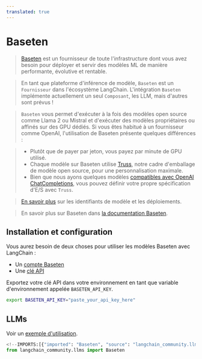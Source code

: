 ```yaml
---
translated: true
---
```


# Baseten

>[Baseten](https://baseten.co) est un fournisseur de toute l'infrastructure dont vous avez besoin pour déployer et servir
> des modèles ML de manière performante, évolutive et rentable.

>En tant que plateforme d'inférence de modèle, `Baseten` est un `Fournisseur` dans l'écosystème LangChain.
L'intégration `Baseten` implémente actuellement un seul `Composant`, les LLM, mais d'autres sont prévus !

>`Baseten` vous permet d'exécuter à la fois des modèles open source comme Llama 2 ou Mistral et d'exécuter des modèles propriétaires ou
affinés sur des GPU dédiés. Si vous êtes habitué à un fournisseur comme OpenAI, l'utilisation de Baseten présente quelques différences :

>* Plutôt que de payer par jeton, vous payez par minute de GPU utilisé.
>* Chaque modèle sur Baseten utilise [Truss](https://truss.baseten.co/welcome), notre cadre d'emballage de modèle open source, pour une personnalisation maximale.
>* Bien que nous ayons quelques modèles [compatibles avec OpenAI ChatCompletions](https://docs.baseten.co/api-reference/openai), vous pouvez définir votre propre spécification d'E/S avec `Truss`.

>[En savoir plus](https://docs.baseten.co/deploy/lifecycle) sur les identifiants de modèle et les déploiements.

>En savoir plus sur Baseten dans [la documentation Baseten](https://docs.baseten.co/).

## Installation et configuration

Vous aurez besoin de deux choses pour utiliser les modèles Baseten avec LangChain :

- Un [compte Baseten](https://baseten.co)
- Une [clé API](https://docs.baseten.co/observability/api-keys)

Exportez votre clé API dans votre environnement en tant que variable d'environnement appelée `BASETEN_API_KEY`.

```sh
export BASETEN_API_KEY="paste_your_api_key_here"
```

## LLMs

Voir un [exemple d'utilisation](/docs/integrations/llms/baseten).

```python
<!--IMPORTS:[{"imported": "Baseten", "source": "langchain_community.llms", "docs": "https://api.python.langchain.com/en/latest/llms/langchain_community.llms.baseten.Baseten.html", "title": "Baseten"}]-->
from langchain_community.llms import Baseten
```
